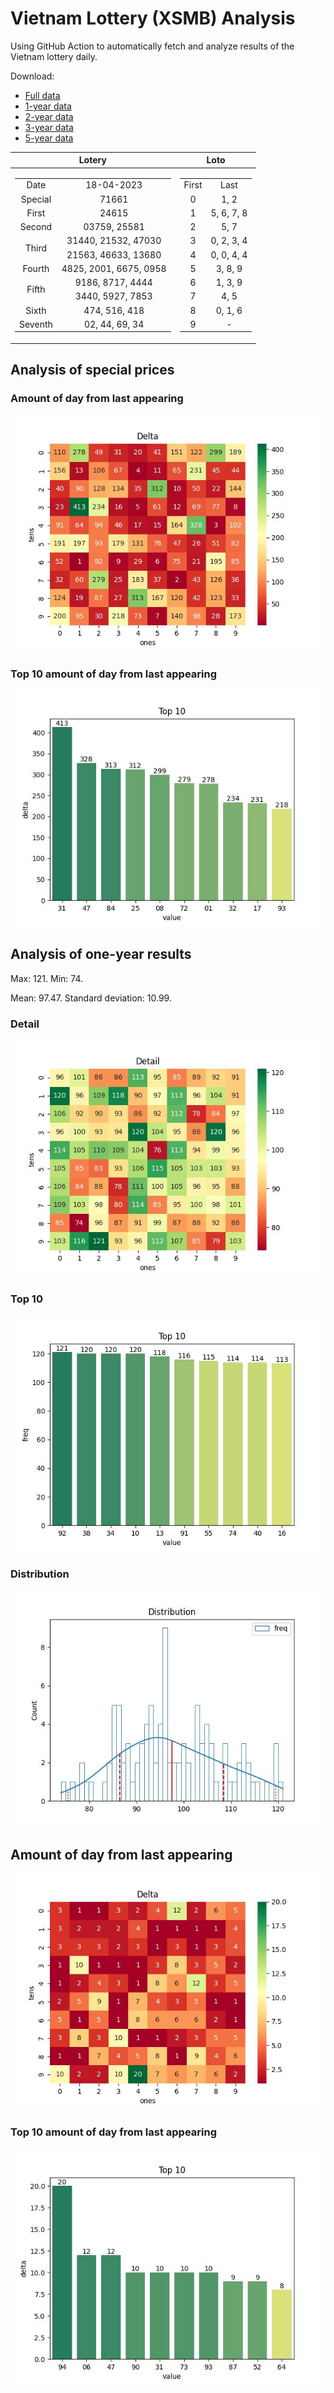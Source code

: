 # Vietnam Lottery (XSMB) Analysis

Using GitHub Action to automatically fetch and analyze results of the Vietnam lottery daily.

Download:

* [Full data](https://raw.githubusercontent.com/khiemdoan/vietnam-lottery-xsmb-analysis/main/results/xsmb.csv)
* [1-year data](https://raw.githubusercontent.com/khiemdoan/vietnam-lottery-xsmb-analysis/main/results/xsmb_1_year.csv)
* [2-year data](https://raw.githubusercontent.com/khiemdoan/vietnam-lottery-xsmb-analysis/main/results/xsmb_2_year.csv)
* [3-year data](https://raw.githubusercontent.com/khiemdoan/vietnam-lottery-xsmb-analysis/main/results/xsmb_3_year.csv)
* [5-year data](https://raw.githubusercontent.com/khiemdoan/vietnam-lottery-xsmb-analysis/main/results/xsmb_5_year.csv)

| Lotery      | Loto |
| :-----------: | :-----------: |
| <table><tr><td>Date</td><td>18-04-2023</td></tr><tr><td>Special</td><td>71661</td></tr><tr><td>First</td><td>24615</td></tr><tr><td>Second</td><td>03759, 25581</td></tr><tr><td rowspan="2">Third</td><td>31440, 21532, 47030</td></tr><tr><td>21563, 46633, 13680</td></tr><tr><td>Fourth</td><td>4825, 2001, 6675, 0958</td></tr><tr><td rowspan="2">Fifth</td><td>9186, 8717, 4444</td></tr><tr><td>3440, 5927, 7853</td></tr><tr><td>Sixth</td><td>474, 516, 418</td></tr><tr><td>Seventh</td><td>02, 44, 69, 34</td></tr></table> | <table><tr><td>First</td><td>Last</td></tr><tr><td>0</td><td>1, 2</td></tr><tr><td>1</td><td>5, 6, 7, 8</td></tr><tr><td>2</td><td>5, 7</td></tr><tr><td>3</td><td>0, 2, 3, 4</td></tr><tr><td>4</td><td>0, 0, 4, 4</td></tr><tr><td>5</td><td>3, 8, 9</td></tr><tr><td>6</td><td>1, 3, 9</td></tr><tr><td>7</td><td>4, 5</td></tr><tr><td>8</td><td>0, 1, 6</td></tr><tr><td>9</td><td>-</td></tr></table> |


<h2>Analysis of special prices</h2>

<h3>Amount of day from last appearing</h3>

![Delta](images/special_delta.jpg)

<h3>Top 10 amount of day from last appearing</h3>

![Delta top 10](images/special_delta_top_10.jpg)

<h2>Analysis of one-year results</h2>

Max: 121. Min: 74.

Mean: 97.47. Standard deviation: 10.99.

<h3>Detail</h3>

![Detail](images/heatmap.jpg)

<h3>Top 10</h3>

![Top 10](images/top-10.jpg)

<h3>Distribution</h3>

![Distribution](images/distribution.jpg)

<h2>Amount of day from last appearing</h2>

![Delta](images/delta.jpg)

<h3>Top 10 amount of day from last appearing</h3>

![Delta top 10](images/delta_top_10.jpg)